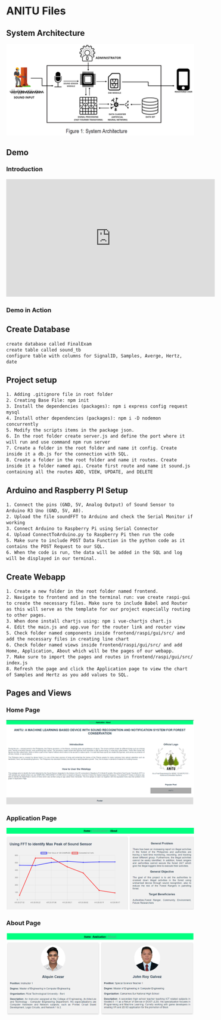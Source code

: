# ANITU Files

## System Architecture
![alt text](https://github.com/jroygalvez17/ANITU/blob/master/Screenshots/System%20Architecture.png "System Architecture")

## Demo
### Introduction
<iframe width="560" height="315" src="https://www.youtube.com/embed/2Y7Ce4jzWuY" title="YouTube video player" frameborder="0" allow="accelerometer; autoplay; clipboard-write; encrypted-media; gyroscope; picture-in-picture" allowfullscreen></iframe>

### Demo in Action
## Create Database
```
create database called FinalExam
create table called sound_tb
configure table with columns for SignalID, Samples, Averge, Hertz, date
```
## Project setup
```
1. Adding .gitignore file in root folder
2. Creating Base File: npm init
3. Install the dependencies (packages): npm i express config request mysql
4. Install other dependencies (packages): npm i -D nodemon concurrently
5. Modify the scripts items in the package json.
6. In the root folder create server.js and define the port where it will run and use command npm run server
7. Create a folder in the root folder and name it config. Create inside it a db.js for the connection with SQL.
8. Create a folder in the root folder and name it routes. Create inside it a folder named api. Create first route and name it sound.js containing all the routes ADD, VIEW, UPDATE, and DELETE
```

## Arduino and Raspberry PI Setup
```
1. Connect the pins (GND, 5V, Analog Output) of Sound Sensor to Arduino R3 Uno (GND, 5V, A0).
2. Upload the file soundFFT to Arduino and check the Serial Monitor if working
3. Connect Arduino to Raspberry Pi using Serial Connector
4. Upload ConnectToArduino.py to Raspberry Pi then run the code
5. Make sure to include POST Data Function in the python code as it contains the POST Request to our SQL.
6. When the code is run, the data will be added in the SQL and log will be displayed in our terminal.
```

## Create Webapp
```
1. Create a new folder in the root folder named frontend.
2. Navigate to frontend and in the terminal run: vue create raspi-gui to create the necessary files. Make sure to include Babel and Router as this will serve as the template for our project especially routing to other pages.
3. When done install chartjs using: npm i vue-chartjs chart.js
4. Edit the main.js and app.vue for the router link and router view
5. Check folder named components inside frontend/raspi/gui/src/ and add the necessary files in creating line chart
6. Check folder named views inside frontend/raspi/gui/src/ and add Home, Application, About which will be the pages of our webapp.
7. Make sure to import the pages and routes in frontend/raspi/gui/src/ index.js
8. Refresh the page and click the Application page to view the chart of Samples and Hertz as you add values to SQL.
```

## Pages and Views

### Home Page
![alt text](https://github.com/jroygalvez17/ANITU/blob/master/Screenshots/Home%20Page.png "Home Page")

### Application Page
![alt text](https://github.com/jroygalvez17/ANITU/blob/master/Screenshots/Application%20Page.png "Application Page")

### About Page
![alt text](https://github.com/jroygalvez17/ANITU/blob/master/Screenshots/About%20Page.png "About Page")



